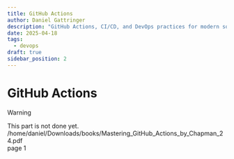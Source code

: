 ```yaml
---
title: GitHub Actions
author: Daniel Gattringer
description: "GitHub Actions, CI/CD, and DevOps practices for modern software development."
date: 2025-04-18
tags:
  - devops
draft: true
sidebar_position: 2
---
```


# GitHub Actions

> [!WARNING]
> This part is not done yet.
> /home/daniel/Downloads/books/Mastering_GitHub_Actions_by_Chapman_24.pdf  
> page 1
